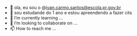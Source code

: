 - 👋 ola, eu sou o @ivan.carmo.santos@escola.pr.gov.br
- 👀 sou estudande do 1 ano e estou apreendendo a fazer cits
- 🌱 I’m currently learning ...
- 💞️ I’m looking to collaborate on ...
- 📫 How to reach me ...

<!---
navisotas/navisotas is a ✨ special ✨ repository because its `README.md` (this file) appears on your GitHub profile.
You can click the Preview link to take a look at your changes.
--->
